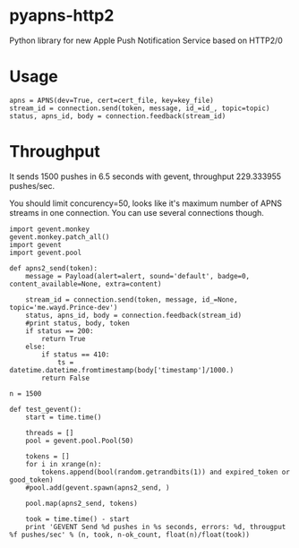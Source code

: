 # pyapns-http2
Python library for new Apple Push Notification Service based on HTTP2/0


Usage
======

```
apns = APNS(dev=True, cert=cert_file, key=key_file)
stream_id = connection.send(token, message, id_=id_, topic=topic)
status, apns_id, body = connection.feedback(stream_id)
```

Throughput
===========

It sends 1500 pushes in 6.5 seconds with gevent, throughput 229.333955 pushes/sec.

You should limit concurency=50, looks like it's maximum number of APNS streams in one connection. You can use several connections though.

```
import gevent.monkey
gevent.monkey.patch_all()
import gevent
import gevent.pool

def apns2_send(token):
    message = Payload(alert=alert, sound='default', badge=0, content_available=None, extra=content)

    stream_id = connection.send(token, message, id_=None, topic='me.wayd.Prince-dev')
    status, apns_id, body = connection.feedback(stream_id)
    #print status, body, token
    if status == 200:
        return True
    else:
        if status == 410:
            ts = datetime.datetime.fromtimestamp(body['timestamp']/1000.)
        return False

n = 1500

def test_gevent():
    start = time.time()

    threads = []
    pool = gevent.pool.Pool(50)

    tokens = []
    for i in xrange(n):
        tokens.append(bool(random.getrandbits(1)) and expired_token or good_token)
    #pool.add(gevent.spawn(apns2_send, )

    pool.map(apns2_send, tokens)

    took = time.time() - start
    print 'GEVENT Send %d pushes in %s seconds, errors: %d, througput %f pushes/sec' % (n, took, n-ok_count, float(n)/float(took))
```




